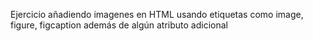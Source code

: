 Ejercicio añadiendo imagenes en HTML usando etiquetas como image, figure, figcaption además de algún atributo adicional
